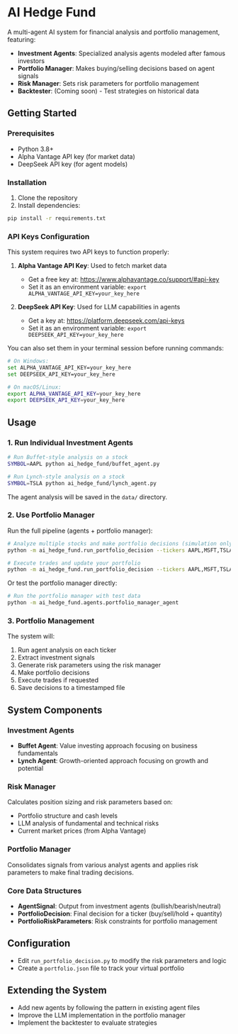 # AI Hedge Fund

A multi-agent AI system for financial analysis and portfolio management, featuring:

- **Investment Agents**: Specialized analysis agents modeled after famous investors
- **Portfolio Manager**: Makes buying/selling decisions based on agent signals
- **Risk Manager**: Sets risk parameters for portfolio management
- **Backtester**: (Coming soon) - Test strategies on historical data

## Getting Started

### Prerequisites

- Python 3.8+
- Alpha Vantage API key (for market data)
- DeepSeek API key (for agent models)

### Installation

1. Clone the repository
2. Install dependencies:
```bash
pip install -r requirements.txt
```

### API Keys Configuration

This system requires two API keys to function properly:

1. **Alpha Vantage API Key**: Used to fetch market data
   - Get a free key at: https://www.alphavantage.co/support/#api-key
   - Set it as an environment variable: `export ALPHA_VANTAGE_API_KEY=your_key_here`

2. **DeepSeek API Key**: Used for LLM capabilities in agents
   - Get a key at: https://platform.deepseek.com/api-keys  
   - Set it as an environment variable: `export DEEPSEEK_API_KEY=your_key_here`

You can also set them in your terminal session before running commands:

```bash
# On Windows:
set ALPHA_VANTAGE_API_KEY=your_key_here
set DEEPSEEK_API_KEY=your_key_here

# On macOS/Linux:
export ALPHA_VANTAGE_API_KEY=your_key_here
export DEEPSEEK_API_KEY=your_key_here
```

## Usage

### 1. Run Individual Investment Agents

```bash
# Run Buffet-style analysis on a stock
SYMBOL=AAPL python ai_hedge_fund/buffet_agent.py

# Run Lynch-style analysis on a stock
SYMBOL=TSLA python ai_hedge_fund/lynch_agent.py
```

The agent analysis will be saved in the `data/` directory.

### 2. Use Portfolio Manager

Run the full pipeline (agents + portfolio manager):

```bash
# Analyze multiple stocks and make portfolio decisions (simulation only)
python -m ai_hedge_fund.run_portfolio_decision --tickers AAPL,MSFT,TSLA,NVDA

# Execute trades and update your portfolio
python -m ai_hedge_fund.run_portfolio_decision --tickers AAPL,MSFT,TSLA,NVDA --execute
```

Or test the portfolio manager directly:

```bash
# Run the portfolio manager with test data
python -m ai_hedge_fund.agents.portfolio_manager_agent
```

### 3. Portfolio Management

The system will:
1. Run agent analysis on each ticker
2. Extract investment signals
3. Generate risk parameters using the risk manager
4. Make portfolio decisions
5. Execute trades if requested
6. Save decisions to a timestamped file

## System Components

### Investment Agents

- **Buffet Agent**: Value investing approach focusing on business fundamentals
- **Lynch Agent**: Growth-oriented approach focusing on growth and potential

### Risk Manager

Calculates position sizing and risk parameters based on:
- Portfolio structure and cash levels
- LLM analysis of fundamental and technical risks
- Current market prices (from Alpha Vantage)

### Portfolio Manager

Consolidates signals from various analyst agents and applies risk parameters to make final trading decisions.

### Core Data Structures

- **AgentSignal**: Output from investment agents (bullish/bearish/neutral)
- **PortfolioDecision**: Final decision for a ticker (buy/sell/hold + quantity)
- **PortfolioRiskParameters**: Risk constraints for portfolio management

## Configuration

- Edit `run_portfolio_decision.py` to modify the risk parameters and logic
- Create a `portfolio.json` file to track your virtual portfolio

## Extending the System

- Add new agents by following the pattern in existing agent files
- Improve the LLM implementation in the portfolio manager
- Implement the backtester to evaluate strategies 